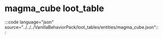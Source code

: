 # magma_cube loot_table
 
:::code language="json" source="../../../VanillaBehaviorPack/loot_tables/entities/magma_cube.json":::